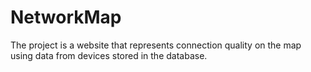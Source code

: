 # NetworkMap
The project is a website that represents connection quality on the map using data from devices stored in the database.
